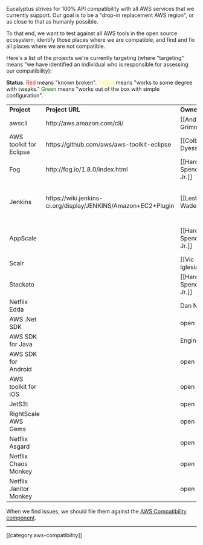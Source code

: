 Eucalyptus strives for 100% API compatibility with all AWS services that we currently support.  Our goal is to be a "drop-in replacement AWS region", or as close to that as humanly possible.

To that end, we want to test against all AWS tools in the open source ecosystem, identify those places where we are compatible, and find and fix all places where we are not compatible.

Here's a list of the projects we're currently targeting (where "targeting" means "we have identified an individual who is responsible for assessing our compatibility):

**Status**. <font color="red">Red</font> means "known broken". <font color="yellow">Yellow</font> means "works to some degree with tweaks."  <font color="green">Green</font> means "works out of the box with simple configuration".

<table>
  <tr><td><b>Project</b></td><td><b>Project URL</b></td><td><b>Owner</b></td><td><b>Status</b></td><td><b>Notes</b></td></tr>
  <tr><td>awscli</td><td>http://aws.amazon.com/cli/</td><td>[[Andy Grimm]]</td><td><font color="yellow">Yellow</font></td><td>http://agrimmsreality.blogspot.com/2013/01/using-aws-cli-with-eucalyptus.html</td></tr>
  <tr><td>AWS toolkit for Eclipse</td><td>https://github.com/aws/aws-toolkit-eclipse</td><td>[[Colby Dyess]]</td><td><font color="yellow">Yellow</font></td><td>[[Eclipse Plugin]]</td></tr>  
  <tr><td>Fog</td><td>http://fog.io/1.8.0/index.html</td><td>[[Harold Spencer Jr.]]</td><td><font color="yellow">Yellow</font></td><td>Lots of notes here: [[Fog]]</td></tr>
<tr><td>Jenkins</td><td>https://wiki.jenkins-ci.org/display/JENKINS/Amazon+EC2+Plugin</td><td>[[Lester Wade]]</td><td><font color="yellow">Yellow</font></td><td>Version 1.17 of the EC2 plugin doesn't work. Jenkins tries to get endpoints via the register URL which fails unless endpoint is https://cloudIP:8443/register. Once past this point, connectivity test yields "login failure: all modules ignored". Version 1.14 works however.</td></tr>
  <tr><td>AppScale</td><td>&nbsp;</td><td>[[Harold Spencer Jr.]]</td><td><font color="red">Red</font></td><td>Image runs, but the AppScale services do not yet work. Problem is that Euca does not currently follow the split internal/external DNS model of AWS. It may be that other PaaSes share this exact issue.</td></tr>
  <tr><td>Scalr</td><td>&nbsp;</td><td>[[Vic Iglesias]]</td><td><font color="yellow">Yellow</font></td><td>http://testingclouds.wordpress.com/2013/01/23/using-scalr-for-automation-of-your-eucalyptus-cloud/</td></tr>
  <tr><td>Stackato</td><td>&nbsp;</td><td>[[Harold Spencer Jr.]]</td><td><font color="yellow">Yellow</font></td><td>Image runs, but the Stackato services do not yet work. More info: [[Stackato-Image]]</td></tr>
  <tr><td>Netflix Edda</td><td>&nbsp;</td><td>Dan Nurmi</td><td><font color="yellow">Yellow</font></td><td>http://nurmiblog.wordpress.com/2013/01/22/inspired-by-netflix/</td></tr>
  <tr><td>AWS .Net SDK</td><td>&nbsp;</td><td>open</td><td>&nbsp;</td><td>&nbsp;</td></tr>
  <tr><td>AWS SDK for Java</td><td>&nbsp;</td><td>Engineering</td><td>&nbsp;</td><td>&nbsp;</td></tr>
  <tr><td>AWS SDK for Android</td><td>&nbsp;</td><td>open</td><td>&nbsp;</td><td>&nbsp;</td></tr>
  <tr><td>AWS toolkit for iOS</td><td>&nbsp;</td><td>open</td><td>&nbsp;</td><td>&nbsp;</td></tr>
  <tr><td>JetS3t</td><td>&nbsp;</td><td>open</td><td>&nbsp;</td><td>&nbsp;</td></tr>
  <tr><td>RightScale AWS Gems</td><td>&nbsp;</td><td>open</td><td>&nbsp;</td><td>&nbsp;</td></tr>
  <tr><td>Netflix Asgard</td><td>&nbsp;</td><td>open</td><td>&nbsp;</td><td>&nbsp;</td></tr>
  <tr><td>Netflix Chaos Monkey</td><td>&nbsp;</td><td>open</td><td>&nbsp;</td><td>&nbsp;</td></tr>
  <tr><td>Netflix Janitor Monkey</td><td>&nbsp;</td><td>open</td><td>&nbsp;</td><td>&nbsp;</td></tr>
</table>

When we find issues, we should file them against the [AWS Compatibility component](https://eucalyptus.atlassian.net/browse/EUCA/component/10201).

*****

[[category.aws-compatibility]]